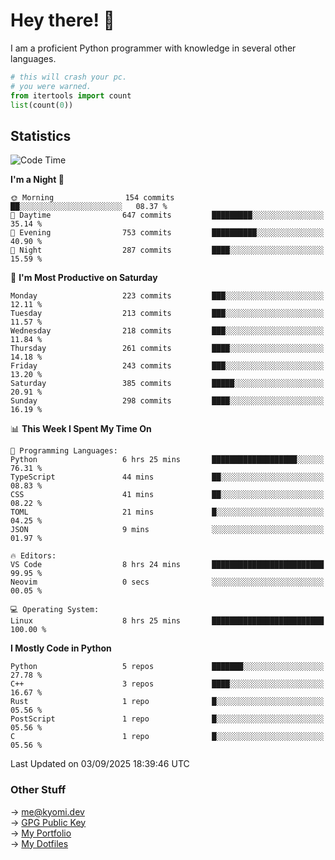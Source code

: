 # Hey there! 👋

I am a proficient Python programmer with knowledge in several other languages.

```py
# this will crash your pc.
# you were warned.
from itertools import count
list(count(0))
```

## Statistics
<!--START_SECTION:waka-->
![Code Time](http://img.shields.io/badge/Code%20Time-1%2C923%20hrs%2046%20mins-blue)

**I'm a Night 🦉** 

```text
🌞 Morning                154 commits         ██░░░░░░░░░░░░░░░░░░░░░░░   08.37 % 
🌆 Daytime                647 commits         █████████░░░░░░░░░░░░░░░░   35.14 % 
🌃 Evening                753 commits         ██████████░░░░░░░░░░░░░░░   40.90 % 
🌙 Night                  287 commits         ████░░░░░░░░░░░░░░░░░░░░░   15.59 % 
```
📅 **I'm Most Productive on Saturday** 

```text
Monday                   223 commits         ███░░░░░░░░░░░░░░░░░░░░░░   12.11 % 
Tuesday                  213 commits         ███░░░░░░░░░░░░░░░░░░░░░░   11.57 % 
Wednesday                218 commits         ███░░░░░░░░░░░░░░░░░░░░░░   11.84 % 
Thursday                 261 commits         ████░░░░░░░░░░░░░░░░░░░░░   14.18 % 
Friday                   243 commits         ███░░░░░░░░░░░░░░░░░░░░░░   13.20 % 
Saturday                 385 commits         █████░░░░░░░░░░░░░░░░░░░░   20.91 % 
Sunday                   298 commits         ████░░░░░░░░░░░░░░░░░░░░░   16.19 % 
```


📊 **This Week I Spent My Time On** 

```text
💬 Programming Languages: 
Python                   6 hrs 25 mins       ███████████████████░░░░░░   76.31 % 
TypeScript               44 mins             ██░░░░░░░░░░░░░░░░░░░░░░░   08.83 % 
CSS                      41 mins             ██░░░░░░░░░░░░░░░░░░░░░░░   08.22 % 
TOML                     21 mins             █░░░░░░░░░░░░░░░░░░░░░░░░   04.25 % 
JSON                     9 mins              ░░░░░░░░░░░░░░░░░░░░░░░░░   01.97 % 

🔥 Editors: 
VS Code                  8 hrs 24 mins       █████████████████████████   99.95 % 
Neovim                   0 secs              ░░░░░░░░░░░░░░░░░░░░░░░░░   00.05 % 

💻 Operating System: 
Linux                    8 hrs 25 mins       █████████████████████████   100.00 % 
```

**I Mostly Code in Python** 

```text
Python                   5 repos             ███████░░░░░░░░░░░░░░░░░░   27.78 % 
C++                      3 repos             ████░░░░░░░░░░░░░░░░░░░░░   16.67 % 
Rust                     1 repo              █░░░░░░░░░░░░░░░░░░░░░░░░   05.56 % 
PostScript               1 repo              █░░░░░░░░░░░░░░░░░░░░░░░░   05.56 % 
C                        1 repo              █░░░░░░░░░░░░░░░░░░░░░░░░   05.56 % 
```




 Last Updated on 03/09/2025 18:39:46 UTC
<!--END_SECTION:waka-->

### Other Stuff

→ [me@kyomi.dev](mailto:me@kyomi.dev)\
→ [GPG Public Key](https://github.com/bitterteriyaki.gpg)\
→ [My Portfolio](https://kyomi.dev)\
→ [My Dotfiles](https://github.com/bitterteriyaki/dotfiles)
